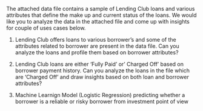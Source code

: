 The attached data file contains a sample of Lending Club loans and various attributes that define the make up and current status of the loans. We would like you to analyze the data in the attached file and come up with insights for couple of uses cases below.

1. Lending Club offers loans to various borrower’s and some of the attributes related to borrower are present in the data file. Can you analyze the loans and profile them based on borrower attributes?

2. Lending Club loans are either ‘Fully Paid’ or’ Charged Off’ based on borrower payment history. Can you analyze the loans in the file which are ‘Charged Off’ and draw insights based on both loan and borrower attributes?

3. Machine Learnign Model (Logistic Regression) predicting whether a borrower is a reliable or risky borrower from investment point of view
